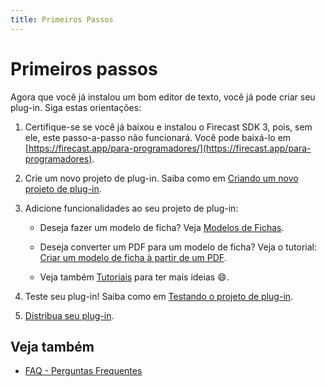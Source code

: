 ```yaml
---
title: Primeiros Passos
---
```

# Primeiros passos

Agora que você já instalou um bom editor de texto, você já pode criar seu plug-in. Siga estas orientações:

1. Certifique-se se você já baixou e instalou o Firecast SDK 3, pois, sem ele, este passo-a-passo não funcionará. Você pode baixá-lo em [https://firecast.app/para-programadores/](https://firecast.app/para-programadores).

2. Crie um novo projeto de plug-in. Saiba como em [Criando um novo projeto de plug-in](Criandoumnovoprojetodeplugin.md).

3. Adicione funcionalidades ao seu projeto de plug-in:

      - Deseja fazer um modelo de ficha? Veja [Modelos de Fichas](ModelosdeFichas.md).

      - Deseja converter um PDF para um modelo de ficha? Veja o tutorial: [Criar um modelo de ficha à partir de um PDF](CriarummodelodefichaapartirdeumP.md).

      - Veja também [Tutoriais](Tutoriais.md) para ter mais ideias :smile:.

4. Teste seu plug-in! Saiba como em [Testando o projeto de plug-in](Testandooprojetodeplugin.md).

5. [Distribua seu plug-in](Disponibilizandoumplugin.md).

## Veja também
* [FAQ - Perguntas Frequentes](FAQPerguntasFrequentes.md)